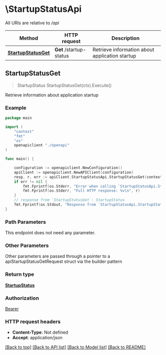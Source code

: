 # \StartupStatusApi

All URIs are relative to */api*

Method | HTTP request | Description
------------- | ------------- | -------------
[**StartupStatusGet**](StartupStatusApi.md#StartupStatusGet) | **Get** /startup-status | Retrieve information about application startup 



## StartupStatusGet

> StartupStatus StartupStatusGet(ctx).Execute()

Retrieve information about application startup 



### Example

```go
package main

import (
    "context"
    "fmt"
    "os"
    openapiclient "./openapi"
)

func main() {

    configuration := openapiclient.NewConfiguration()
    apiClient := openapiclient.NewAPIClient(configuration)
    resp, r, err := apiClient.StartupStatusApi.StartupStatusGet(context.Background()).Execute()
    if err != nil {
        fmt.Fprintf(os.Stderr, "Error when calling `StartupStatusApi.StartupStatusGet``: %v\n", err)
        fmt.Fprintf(os.Stderr, "Full HTTP response: %v\n", r)
    }
    // response from `StartupStatusGet`: StartupStatus
    fmt.Fprintf(os.Stdout, "Response from `StartupStatusApi.StartupStatusGet`: %v\n", resp)
}
```

### Path Parameters

This endpoint does not need any parameter.

### Other Parameters

Other parameters are passed through a pointer to a apiStartupStatusGetRequest struct via the builder pattern


### Return type

[**StartupStatus**](StartupStatus.md)

### Authorization

[Bearer](../README.md#Bearer)

### HTTP request headers

- **Content-Type**: Not defined
- **Accept**: application/json

[[Back to top]](#) [[Back to API list]](../README.md#documentation-for-api-endpoints)
[[Back to Model list]](../README.md#documentation-for-models)
[[Back to README]](../README.md)

